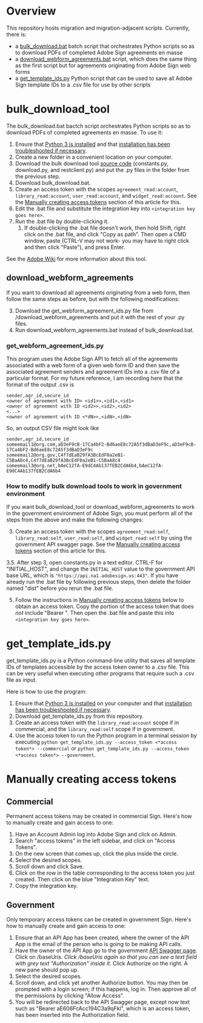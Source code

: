 # Overview

This repository hosts migration and migration-adjacent scripts. Currently, there is:

* a [bulk_download.bat](#bulk_download_tool) batch script that orchestrates Python scripts so as to download PDFs of completed Adobe Sign agreements en masse
* a [download_webform_agreements.bat](#download_webform_agreements) script, which does the same thing as the first script but for agreements originating from Adobe Sign web forms
* a [get_template_ids.py](#get_template_idspy) Python script that can be used to save all Adobe Sign template IDs to a .csv file for use by other scripts

# bulk_download_tool

The bulk_download.bat bactch script orchestrates Python scripts so as to download PDFs of completed agreements en masse. To use it:

1. Ensure that [Python 3 is installed](https://adobe.sharepoint.com/:w:/s/AdobeSignLFS/ESC8FsATJxxNgljjfXCEmYIByHZqOM_XVohwH4z42f1K8g?e=Os7C7M) and that [installation has been troubleshooted if necessary](https://adobe.sharepoint.com/:w:/s/AdobeSignLFS/EWu0H2SnfohPqEPtmSI6K9QBw_UlWZ3i0chHbX977l6yoA?e=lNDdbK).
2. Create a new folder in a convenient location on your computer.
3. Download the bulk download tool [source code](https://git.corp.adobe.com/Adobesign/download-tools/tree/main/agreements/src) (constants.py, download.py, and restclient.py) and put the .py files in the folder from the previous step.
4. Download bulk_download.bat.
5. Create an access token with the scopes `agreement_read:account`, `library_read:account`, `user_read:account`, and `widget_read:account`. See the [Manually creating access tokens](#manually-creating-access-tokens) section of this article for this.
6. Edit the .bat file and substitute the integration key into `<integration key goes here>`. 
7. Run the .bat file by double-clicking it.
   1. If double-clicking the .bat file doesn't work, then hold Shift, right click on the .bat file, and click "Copy as path". Then open a CMD window, paste (CTRL-V may not work- you may have to right click and then click "Paste"), and press Enter.

See the [Adobe Wiki](https://wiki.corp.adobe.com/pages/viewpage.action?spaceKey=ES&title=Updated+Bulk+Agreement+Download+Tool) for more information about this tool.

## download_webform_agreements

If you want to download all agreements originating from a web form, then follow the same steps as before, but with the following modifications:

3. Download the get_webform_agreement_ids.py file from /download_webform_agreements and put it with the rest of your .py files.
4. Run download_webform_agreements.bat instead of bulk_download.bat.

### get_webform_agreement_ids.py

This program uses the Adobe Sign API to fetch all of the agreements associated with a web form of a given web form ID and then save the associated agreement senders and agreement IDs into a .csv file of a particular format. For my future reference, I am recording here that the format of the output .csv is 

```
sender,agr_id,secure_id 
<owner of agreement with ID> <id1>>,<id1>,<id1> 
<owner of agreement with ID <id2>>,<id2>,<id2> 
<...> 
<owner of agreement with ID <*dN>>,<idN>,<idN> 
```

So, an output CSV file might look like 

```
sender,agr_id,secure_id 
someemail1@org.com,aD3eF9cB-17Ca4bF2-Bd6aeE8c72A5f3dBaD3eF9c,aD3eF9cB-17Ca4bF2-Bd6aeE8c72A5f3dBaD3eF9c 
someemail2@org.gov,C4f7dEaB29fA3BcEdF0a2eB1-C5BaA8c4,C4f7dEaB29fA3BcEdF0a2eB1-C5BaA8c4
someemail3@org.net,bAeC12fA-E9dC4Ab137fEB2CdA6b4,bAeC12fA-E9dC4Ab137fEB2CdA6b4
```

### How to modify bulk download tools to work in government environment

If you want bulk_download_tool or download_webform_agreements to work in the government environment of Adobe Sign, you must perform all of the steps from the above and make the following changes:

3. Create an access token with the scopes `agreement_read:self`, `library_read:self`, `user_read:self`, and `widget_read:self` by using the government API swagger page. See the [Manually creating access tokens](#manually-creating-access-tokens) section of this article for this.

3.5. After step 3, open constants.py in a text editor. CTRL-F for "INITIAL_HOST", and change the `INITIAL_HOST` value to the government API base URL, which is `"https://api.na1.adobesign.us:443"`. If you have already run the .bat file by following previous steps, then delete the folder named "dist" before you rerun the .bat file.

5. Follow the instructions in [Manually creating access tokens](#manually-creating-access-tokens) below to obtain an access token. Copy the portion of the access token that does *not* include "Bearer ". Then open the .bat file and paste this into `<integration key goes here>`.

# get_template_ids.py

get_template_ids.py is a Python command-line utility that saves all template IDs of templates accessible by the access token owner to a .csv file. This can be very useful when executing other programs that require such a .csv file as input.

Here is how to use the program:

1. Ensure that [Python 3 is installed](https://adobe.sharepoint.com/:w:/s/AdobeSignLFS/ESC8FsATJxxNgljjfXCEmYIByHZqOM_XVohwH4z42f1K8g?e=Os7C7M) on your computer and that [installation has been troubleshooted if necessary](https://adobe.sharepoint.com/:w:/s/AdobeSignLFS/EWu0H2SnfohPqEPtmSI6K9QBw_UlWZ3i0chHbX977l6yoA?e=lNDdbK).
2. Download get_template_ids.py from this repository.
3. Create an access token with the `library_read:account` scope if in commercial, and the `library_read:self` scope if in government.
4. Use the access token to run the Python program in a terminal session by executing `python get_template_ids.py --access_token <*access token*> --commercial` or `python get_template_ids.py --access_token <*access token*> --government`.

# Manually creating access tokens

## Commercial

Permanent access tokens may be created in commercial Sign. Here's how to manually create and gain access to one:

1. Have an Account Admin log into Adobe Sign and click on Admin.
2. Search "access tokens" in the left sidebar, and click on "Access Tokens".
3. On the new screen that comes up, click the plus inside the circle.
4. Select the desired scopes.
5. Scroll down and click Save.
6. Click on the row in the table corresponding to the access token you just created. Then click on the blue "Integration Key" text.
7. Copy the integration key.

## Government

Only temporary access tokens can be created in government Sign. Here's how to manually create and gain access to one:

1. Ensure that an API App has been created, where the owner of the API App is the email of the person who is going to be making API calls.
2. Have the owner of the API App go to the government [API Swagger page](https://secure.na1.adobesign.us/public/docs/restapi/v6#!). Click on /baseUris. *Click /baseUris again so that you can see a text field with grey text "Authorization" inside it.* Click Authorize on the right. A new pane should pop up.
3. Select the desired scopes.
4. Scroll down, and click yet another Authorize button. You may then be prompted with a login screen; if this happens, log in. Then approve all of the permissions by clicking "Allow Access".
5. You will be redirected back to the API Swagger page, except now text such as "Bearer aE606FcAcc194C3a9qFkl", which is an access token, has been inserted into the Authorization field.
